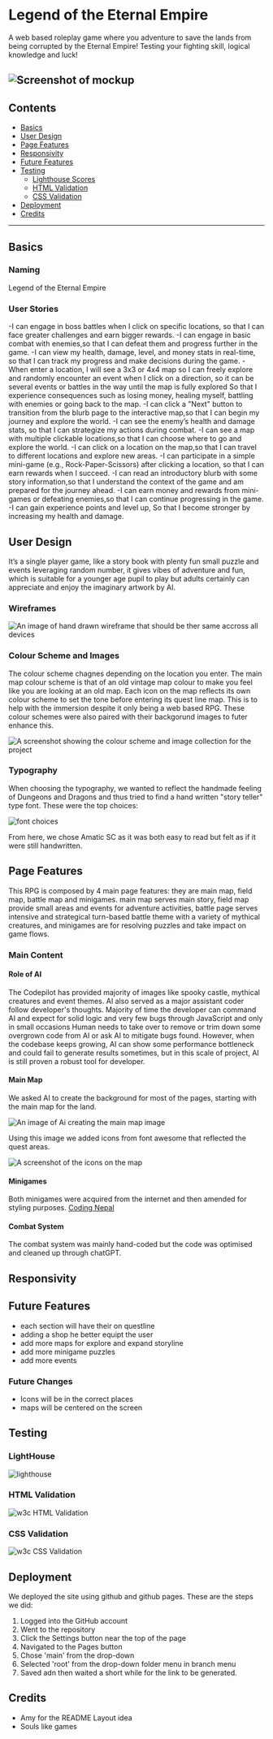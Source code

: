 # **Legend of the Eternal Empire**
A web based roleplay game where you adventure to save the lands from being corrupted by the Eternal Empire! Testing your fighting skill, logical knowledge and luck!
<br>

![Screenshot of mockup](assets/Doc/Documents/gameplay.png)
---

## **Contents**

- [Basics](#Basic)
- [User Design](#user-design)
- [Page Features](#page-features)
- [Responsivity](#responsivity)
- [Future Features](#future-features)
- [Testing](#testing)
    - [Lighthouse Scores](#lighthouse) 
    - [HTML Validation](#html-validation)
    - [CSS Validation](#css-validation)
- [Deployment](#deployment)
- [Credits](#credits)
--- 

## Basics


### Naming
Legend of the Eternal Empire
### User Stories 
-I can engage in boss battles when I click on specific locations, so that I can face greater challenges and earn bigger rewards.
-I can engage in basic combat with enemies,so that I can defeat them and progress further in the game.
-I can view my health, damage, level, and money stats in real-time, so that I can track my progress and make decisions during the game.
-When enter a location, I will see a 3x3 or 4x4 map so I can freely explore and randomly encounter an event when I click on a direction, so it can be several events or battles in the way until the map is fully explored
So that I experience consequences such as losing money, healing myself, battling with enemies or going back to the map.
-I can click a "Next" button to transition from the blurb page to the interactive map,so that I can begin my journey and explore the world.
-I can see the enemy’s health and damage stats, so that I can strategize my actions during combat.
-I can see a map with multiple clickable locations,so that I can choose where to go and explore the world.
-I can click on a location on the map,so that I can travel to different locations and explore new areas.
-I can participate in a simple mini-game (e.g., Rock-Paper-Scissors) after clicking a location,
so that I can earn rewards when I succeed.
-I can read an introductory blurb with some story information,so that I understand the context of the game and am prepared for the journey ahead.
-I can earn money and rewards from mini-games or defeating enemies,so that I can continue progressing in the game.
-I can gain experience points and level up,
So that I become stronger by increasing my health and damage.


## User Design
It’s a single player game, like a story book with plenty fun small puzzle and events leveraging random number, it gives vibes of adventure and fun, which is suitable for a younger age pupil to play but adults certainly can appreciate and enjoy the imaginary artwork by AI.  

### Wireframes

![An image of hand drawn wireframe that should be ther same accross all devices](assets/images/readMe/wireframes.jpg)

### Colour Scheme and Images

The colour scheme chagnes depending on the location you enter. The main map colour scheme is that of an old vintage map colour to make you feel like you are looking at an old map. Each icon on the map reflects its own colour scheme to set the tone before entering its quest line map. This is to help with the immersion despite it only being a web based RPG. These colour schemes were also paired with their backgorund images to futer enhance this.

![A screenshot showing the colour scheme and image collection for the project](assets/images/readMe/colour-schemes&backgrounds.png)



### Typography 
When choosing the typography, we wanted to reflect the handmade feeling of Dungeons and Dragons and thus tried to find a hand written "story teller" type font. These were the top choices:

![font choices](assets/images/readMe/font.png)

From here, we chose Amatic SC as it was both easy to read but felt as if it were still handwritten.


## Page Features
This RPG is composed by 4 main page features: they are main map, field map, battle map and minigames. main map serves main story, field map provide small areas and events for adventure activities, battle page serves intensive and strategical turn-based battle theme with a variety of mythical creatures, and minigames are for resolving puzzles and take impact on game flows. 

### Main Content
#### Role of AI
The Codepilot has provided majority of images like spooky castle, mythical creatures and event themes. AI also served as a major assistant coder follow developer's thoughts. Majority of time the developer can command AI and expect for solid logic and very few bugs through JavaScript and only in small occasions Human needs to take over to remove or trim down some overgrown code from AI or ask AI to mitigate bugs found. However, when the codebase keeps growing, AI can show some performance bottleneck and could fail to generate results sometimes, but in this scale of project, AI is still proven a robust tool for developer.   


#### Main Map

We asked AI to create the background for most of the pages, starting with the main map for the land.

![An image of Ai creating the main map image](assets/images/readMe/ai-map.png)


Using this image we added icons from font awesome that reflected the quest areas. 

![A screenshot of the icons on the map](assets/images/readMe/icons.png)

#### Minigames

Both minigames were acquired from the internet and then amended for styling purposes.
[Coding Nepal](https://www.codingnepalweb.com/best-javascript-games-for-beginners/)

#### Combat System

The combat system was mainly hand-coded but the code was optimised and cleaned up through chatGPT.


## Responsivity 



## Future Features
- each section will have their on questline
- adding a shop he better equipt the user
- add more maps for explore and expand storyline
- add more minigame puzzles 
- add more events 

### Future Changes
- Icons will be in the correct places
- maps will be centered on the screen

## Testing

### LightHouse



![lighthouse](assets/Doc/Documents/lighthouse.png)
### HTML Validation
![w3c HTML Validation](assets/Doc/Documents/w3chtml.png)

### CSS Validation
![w3c CSS Validation](assets/Doc/Documents/w3ccss.png)


## Deployment
We deployed the site using github and github pages. These are the steps we did:

1. Logged into the GitHub account
2. Went to the repository
3. Click the Settings button near the top of the page
4. Navigated to the Pages button
5. Chose 'main' from the drop-down
6. Selected 'root' from the drop-down folder menu in branch menu
7. Saved adn then waited a short while for the link to be generated.

## Credits
- Amy for the README Layout idea
- Souls like games 